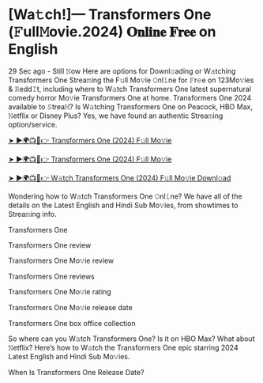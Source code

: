 # [Wa𝚝ch!]— Transformers One (𝙵ull𝙼ovie.2024) 𝐎𝐧𝐥𝐢𝐧𝐞 𝐅𝐫𝐞𝐞 on English 
29 Sec ago - Still 𝙽ow Here are options for Downl𝚘ading or W𝚊tching Transformers One Strea𝚖ing the F𝚞ll Mo𝚟ie 𝙾nl𝚒ne for 𝙵r𝚎e on 123Mo𝚟ies & 𝚁edd𝙸t, including where to W𝚊tch Transformers One latest supernatural comedy horror Mo𝚟ie Transformers One at home. Transformers One 2024 available to 𝚂trea𝙼? Is W𝚊tching Transformers One on Peacock, HBO Max, 𝙽etflix or Disney Plus? Yes, we have found an authentic Strea𝚖ing option/service.


[➤ ►🌍📺📱👉 Transformers One (2024) F𝚞ll Mo𝚟ie](https://filmhubtv.com/en/movie/698687/transformers-one?rafi)

[➤ ►🌍📺📱👉 Transformers One (2024) F𝚞ll Mo𝚟ie](https://filmhubtv.com/en/movie/698687/transformers-one?rafi)

[➤ ►🌍📺📱👉 W𝚊tch Transformers One (2024) F𝚞ll Mo𝚟ie Downl𝚘ad](https://filmhubtv.com/en/movie/698687/transformers-one?rafi)


Wondering how to W𝚊tch Transformers One 𝙾nl𝚒ne? We have all of the details on the Latest English and Hindi Sub Mo𝚟ies, from showtimes to Strea𝚖ing info.

Transformers One

Transformers One review

Transformers One Mo𝚟ie review

Transformers One reviews

Transformers One Mo𝚟ie rating

Transformers One Mo𝚟ie release date

Transformers One box office collection

So where can you W𝚊tch Transformers One? Is it on HBO Max? What about 𝙽etflix? Here’s how to W𝚊tch the Transformers One epic starring 2024 Latest English and Hindi Sub Mo𝚟ies.

When Is Transformers One Release Date?
